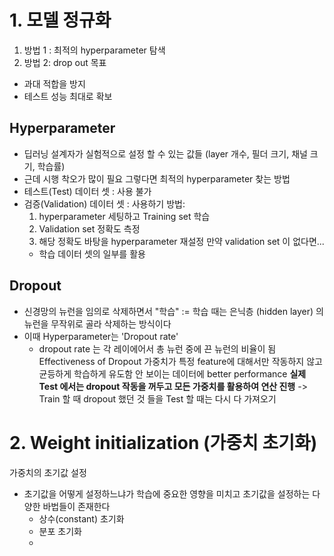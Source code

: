 # 1. 모델 정규화
1. 방법 1 : 최적의 hyperparameter 탐색
2. 방법 2: drop out
목표
- 과대 적합을 방지
- 테스트 성능 최대로 확보

## Hyperparameter
- 딥러닝 설계자가 실험적으로 설정 할 수 있는 값들 
  (layer 개수, 필더 크기, 채널 크기, 학습률)
- 근데 시행 착오가 많이 필요
그렇다면 최적의 hyperparameter 찾는 방법
- 테스트(Test) 데이터 셋 : 사용 불가
- 검증(Validation) 데이터 셋 : 사용하기
방법:
	1) hyperparameter 세팅하고 Training set 학습
	2) Validation set 정확도 측정
	3) 해당 정확도 바탕을 hyperparameter 재설정
만약 validation set 이 없다면...
	- 학습 데이터 셋의 일부를 활용

## Dropout
- 신경망의 뉴런을 임의로 삭제하면서 "학습" := 학습 때는 은닉층 (hidden layer) 의 뉴런을 무작위로 골라 삭제하는 방식이다
- 이때 Hyperparameter는 'Dropout rate' 
	- dropout rate 는 각 레이에어서 총 뉴런 중에 끈 뉴런의 비율이 됨
Effectiveness of Dropout
	가중치가 특정 feature에 대해서만 작동하지 않고 균등하게 학습하게 유도함
	안 보이는 데이터에 better performance
	**실제 Test 에서는 dropout 작동을 꺼두고 모든 가중치를 활용하여 연산 진행**
	-> Train 할 때 dropout 했던 것 들을 Test 할 때는 다시 다 가져오기

# 2. Weight initialization (가중치 초기화)

가중치의 초기값 설정
- 초기값을 어떻게 설정하느냐가 학습에 중요한 영향을 미치고 초기값을 설정하는 다양한 바법들이 존재한다
	-  상수(constant) 초기화
	- 분포 초기화
	-  